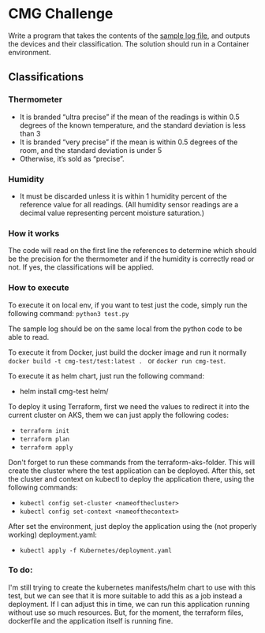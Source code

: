 # CMG Challenge

Write a program that takes the contents of the [sample log file](python/sample.log), and outputs the devices and their classification. The solution should run in a Container environment.

## Classifications

### Thermometer

- It is branded “ultra precise” if the mean of the readings is within 0.5 degrees of the known temperature, and the standard deviation is less than 3
- It is branded “very precise” if the mean is within 0.5 degrees of the room, and the standard deviation is under 5
- Otherwise, it’s sold as “precise”.

### Humidity

- It must be discarded unless it is within 1 humidity percent of the reference value for all readings. (All humidity sensor readings are a decimal value representing percent moisture saturation.)

### How it works
The code will read on the first line the references to determine which should be the precision for the thermometer and if the humidity is correctly read or not. If yes, the classifications will be applied. 


### How to execute
To execute it on local env, if you want to test just the code, simply run the following command:
``python3 test.py``

The sample log should be on the same local from the python code to be able to read.

To execute it from Docker, just build the docker image and run it normally ``docker build -t cmg-test/test:latest . `` or ``docker run cmg-test``.

To execute it as helm chart, just run the following command:
- helm install cmg-test helm/

To deploy it using Terraform, first we need the values to redirect it into the current cluster on AKS, them we can just apply the following codes:
- ``terraform init``
- ``terraform plan``
- ``terraform apply``

Don't forget to run these commands from the terraform-aks-folder. This will create the cluster where the test application can be deployed.
After this, set the cluster and context on kubectl to deploy the application there, using the following commands:

- ``kubectl config set-cluster <nameofthecluster>``
- ``kubectl config set-context <nameofthecontext>``

After set the environment, just deploy the application using the (not properly working) deployment.yaml:

- ``kubectl apply -f Kubernetes/deployment.yaml``

### To do:
I'm still trying to create the kubernetes manifests/helm chart to use with this test, but we can see that it is more suitable to add this as a job instead a deployment. If I can adjust this in time, we can run this application running without use so much resources. But, for the moment, the terraform files, dockerfile and the application itself is running fine. 
